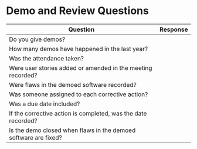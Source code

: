 # Demo and Review Questions

| Question | Response |
|---|---|
| Do you give demos? | |
| How many demos have happened in the last year? | |
| Was the attendance taken? | |
| Were user stories added or amended in the meeting recorded? | |
| Were flaws in the demoed software recorded? | |
| Was someone assigned to each corrective action? | |
| Was a due date included? | |
| If the corrective action is completed, was the date recorded? | |
| Is the demo closed when flaws in the demoed software are fixed? | |
